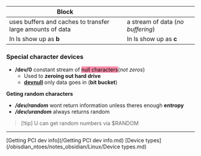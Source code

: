 
| **Block**                                                     |                                   |
| ------------------------------------------------------------- | --------------------------------- |
| uses buffers and caches to transfer large amounts of data<br> | a stream of data (*no buffering*) |
| In ls show up as **b**                                        | In ls show up as **c**            |




### Special character devices 

- **/dev/0** constant stream of <mark style="background: #FF5582A6;">null characters</mark>(*not zeros*)
	- Used to **zeroing out hard drive** 
	- **[devnull](/obisdian_ntoes/scriptss/devnull.md)** only data goes in (**bit bucket**)

**Geting  random characters**
- ***/dev/random*** wont return information unless theres enough **entropy**
- ***/dev/urandom*** always returns random 

>[!tip] U can get random numbers via $RANDOM

---- 
 [Getting PCI dev info](/Getting PCI dev info.md) [Device types](/obisdian_ntoes/notes_obsidian/Linux/Device types.md)
 